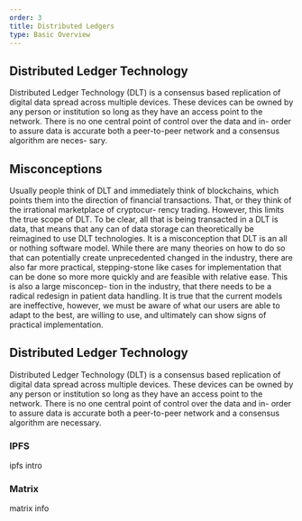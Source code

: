 ```yaml
---
order: 3
title: Distributed Ledgers
type: Basic Overview
---
```


## Distributed Ledger Technology

Distributed Ledger Technology (DLT) is a consensus based replication of digital data spread across multiple devices. These devices can be owned by any person or institution so long as they have an access point to the network. There is no one central point of control over the data and in- order to assure data is accurate both a peer-to-peer network and a consensus algorithm are neces- sary.

## Misconceptions

Usually people think of DLT and immediately think of blockchains, which points them into the direction of financial transactions. That, or they think of the irrational marketplace of cryptocur- rency trading. However, this limits the true scope of DLT. To be clear, all that is being transacted in a DLT is data, that means that any can of data storage can theoretically be reimagined to use DLT technologies. It is a misconception that DLT is an all or nothing software model. While there are many theories on how to do so that can potentially create unprecedented changed in the industry, there are also far more practical, stepping-stone like cases for implementation that can be done so more more quickly and are feasible with relative ease. This is also a large misconcep- tion in the industry, that there needs to be a radical redesign in patient data handling. It is true that the current models are ineffective, however, we must be aware of what our users are able to adapt to the best, are willing to use, and ultimately can show signs of practical implementation.

## Distributed Ledger Technology

Distributed Ledger Technology (DLT) is a consensus based replication of digital data spread across multiple devices. These devices can be owned by any person or institution so long as they have an access point to the network. There is no one central point of control over the data and in- order to assure data is accurate both a peer-to-peer network and a consensus algorithm are necessary.

### IPFS

ipfs intro

### Matrix

matrix info